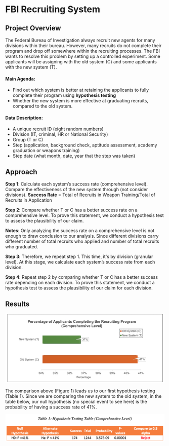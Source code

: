# FBI Recruiting System

## Project Overview 
The Federal Bureau of Investigation always recruit new agents for many divisions within their bureau. However, many recruits do not complete their program and drop off somewhere within the recruiting processes. The FBI wants to resolve this problem by setting up a controlled experiment. Some applicants will be assigning with the old system (C) and some applicants with the new system (T). 
#### Main Agenda: 
* Find out which system is better at retaining the applicants to fully complete their program using **hypothesis testing**
* Whether the new system is more effective at graduating recruits, compared to the old system. 
#### Data Description: 
* A unique recruit ID (eight random numbers)
* Division (IT, criminal, HR or National Security)
* Group (T or C)
* Step (application, background check, aptitude assessment, academy graduation or weapons training)
* Step date (what month, date, year that the step was taken)

## Approach
**Step 1**: Calculate each system’s success rate (comprehensive level). Compare the effectiveness of the new system through (not consider divisions). 
**Success Rate** = Total of Recruits in Weapon Training/Total of Recruits in Application

**Step 2**: Compare whether T or C has a better success rate on a comprehensive level. To prove this statement, we conduct a hypothesis test to assess the plausibility of our claim. 

**Notes**: Only analyzing the success rate on a comprehensive level is not enough to draw conclusion to our analysis. Since different divisions carry different number of total recruits who applied and number of total recruits who graduated.

**Step 3**: Therefore, we repeat step 1. This time, it's by division (granular level). At this stage, we calculate each system’s success rate from each division.

**Step 4**: Repeat step 2 by comparing whether T or C has a better success rate depending on each division. To prove this statement, we conduct a hypothesis test to assess the plausibility of our claim for each division.

## Results 
![](FBI_NewvsOld.png)


The comparison above (Figure 1) leads us to our first hypothesis testing (Table 1). Since we are comparing the new system to the old system, in the table below, our null hypothesis (no special event to see here) is the probability of having a success rate of 41%. 

![](FBI_Table1.png)




